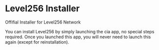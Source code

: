 # Level256 Installer

Offifial Installer for Level256 Network

You can install Level256 by simply launching the cia app, no special steps required.
Once you launched this app, you will never need to launch this again (except for reinstallation).

